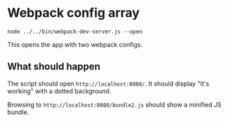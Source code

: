 # Webpack config array

```shell
node ../../bin/webpack-dev-server.js --open
```

This opens the app with two webpack configs.

## What should happen

The script should open `http://localhost:8080/`. It should display "It's working" with a dotted background.

Browsing to `http://localhost:8080/bundle2.js` should show a minified JS bundle.
